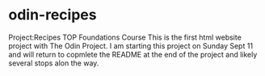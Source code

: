 # odin-recipes
Project:Recipes TOP Foundations Course
This is the first html website project with The Odin Project.
I am starting this project on Sunday Sept 11 and will return to copmlete the README at the end of the project and likely several stops alon the way.